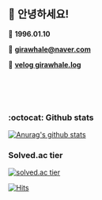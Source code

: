 
## :wave: 안녕하세요! 



:baby: **1996.01.10**

:email: [**girawhale@naver.com**](mailto:girawhale@naver.com)

:green_book: [**velog girawhale.log**](https://velog.io/@girawhale)

<br/><br/><br/>


### :octocat: Github stats

[![Anurag's github stats](https://github-readme-stats.vercel.app/api?username=girawhale&show_icons=true)](https://github.com/anuraghazra/github-readme-stats)

### Solved.ac tier

[![solved.ac tier](http://mazassumnida.wtf/api/generate_badge?boj=girawhale)](https://solved.ac/girawhale)




[![Hits](https://hits.seeyoufarm.com/api/count/incr/badge.svg?url=https%3A%2F%2Fgithub.com%2Fgirawhale&count_bg=%235194F0&title_bg=%23555555&icon=&icon_color=%23E7E7E7&title=hits&edge_flat=true)](https://hits.seeyoufarm.com)
